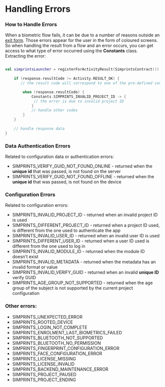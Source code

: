 # Handling Errors

### How to Handle Errors

When a biometric flow fails, it can be due to a number of reasons outside an [exit form](exit-forms.md). Those errors appear for the user in the form of coloured screens. So when handling the result from a flow and an error occurs, you can get access to what type of error occurred using the **Constants** class.\
Extracting the error:

```kotlin

val simprintsLauncher = registerForActivityResult(SimprintsContract()) { response ->
    
    if (response.resultCode != Activity.RESULT_OK) {
       // the result code will correspond to one of the pre-defined constants

        when (response.resultCode) {
            Constants.SIMPRINTS_INVALID_PROJECT_ID -> {
             // the error is due to invalid project ID
            }
            // handle other codes
        }
    }
 
    // handle response data
}
```

### Data Authentication Errors

Related to configuration data or authentication errors:

* SIMPRINTS\_VERIFY\_GUID\_NOT\_FOUND\_ONLINE - returned when the **unique id** that was passed, is not found on the server
* SIMPRINTS\_VERIFY\_GUID\_NOT\_FOUND\_OFFLINE - returned when the **unique id** that was passed, is not found on the device

### Configuration Errors

Related to configuration errors:

* SIMPRINTS\_INVALID\_PROJECT\_ID - returned when an invalid project ID is used
* SIMPRINTS\_DIFFERENT\_PROJECT\_ID - returned when a project ID used, is different from the one used to authenticate the app
* SIMPRINTS\_INVALID\_USER\_ID - returned when an invalid user ID is used
* SIMPRINTS\_DIFFERENT\_USER\_ID - returned when a user ID used is different from the one used to log in
* SIMPRINTS\_INVALID\_MODULE\_ID - returned when the module ID doesn't exist
* SIMPRINTS\_INVALID\_METADATA - returned when the metadata has an invalid format or value
* SIMPRINTS\_INVALID\_VERIFY\_GUID - returned when an invalid **unique ID** verify GUID
* SIMPRINTS\_AGE\_GROUP\_NOT\_SUPPORTED - returned when the age group of the subject is not supported by the current project configuration

### Other errors:

* SIMPRINTS\_UNEXPECTED\_ERROR
* SIMPRINTS\_ROOTED\_DEVICE
* SIMPRINTS\_LOGIN\_NOT\_COMPLETE
* SIMPRINTS\_ENROLMENT\_LAST\_BIOMETRICS\_FAILED
* SIMPRINTS\_BLUETOOTH\_NOT\_SUPPORTED
* SIMPRINTS\_BLUETOOTH\_NO\_PERMISSION
* SIMPRINTS\_FINGERPRINT\_CONFIGURATION\_ERROR
* SIMPRINTS\_FACE\_CONFIGURATION\_ERROR
* SIMPRINTS\_LICENSE\_MISSING
* SIMPRINTS\_LICENSE\_INVALID
* SIMPRINTS\_BACKEND\_MAINTENANCE\_ERROR
* SIMPRINTS\_PROJECT\_PAUSED
* SIMPRINTS\_PROJECT\_ENDING
